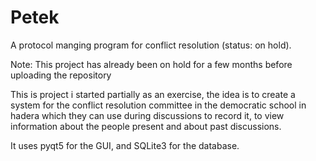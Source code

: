 # Petek
A protocol manging program for conflict resolution (status: on hold).

Note: This project has already been on hold for a few months before uploading the repository

This is project i started partially as an exercise, the idea is to create a system for the conflict resolution committee in the democratic school in hadera which they can use during discussions to record it, to view information about the people present and about past discussions.

It uses pyqt5 for the GUI, and SQLite3 for the database.
